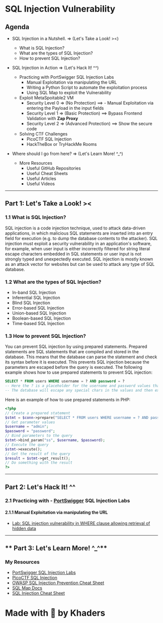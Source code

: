# SQL Injection Vulnerability

## Agenda

- SQL Injection in a Nutshell. => (Let's Take a Look! ><)

  - What is SQL Injection?
  - What are the types of SQL Injection?
  - How to prevent SQL Injection?

- SQL Injection in Action => (Let's Hack It! ^^)

  - Practicing with PortSwigger SQL Injection Labs
    - Manual Exploitation via manipulating the URL
    - Writing a Python Script to automate the exploitation process
    - Using SQL Map to exploit the Vulnerability
  - Exploit MetaSpoitable2 VM
    - Security Level 0 => (No Protection) ==> - Manual Exploitation via entering the Payload in the input fields
    - Security Level 1 => (Basic Protection) ==> Bypass Frontend Validation with **Zap Proxy**
    - Security Level 2 => (Advanced Protection) ==> Show the secure code
  - Solving CTF Challenges
    - PicoCTF SQL Injection
    - HackTheBox or TryHackMe Rooms

- Where should I go from here? => (Let's Learn More! ^\_^)
  - More Resources
    - Useful GitHub Repositories
    - Useful Cheat Sheets
    - Useful Articles
    - Useful Videos

---

## **Part 1: Let's Take a Look! ><**

### 1.1 What is SQL Injection?

SQL injection is a code injection technique, used to attack data-driven applications, in which malicious SQL statements are inserted into an entry field for execution (e.g. to dump the database contents to the attacker). SQL injection must exploit a security vulnerability in an application's software, for example, when user input is either incorrectly filtered for string literal escape characters embedded in SQL statements or user input is not strongly typed and unexpectedly executed. SQL injection is mostly known as an attack vector for websites but can be used to attack any type of SQL database.

### 1.2 What are the types of SQL Injection?

- In-band SQL Injection
- Inferential SQL Injection
- Blind SQL Injection
- Error-based SQL Injection
- Union-based SQL Injection
- Boolean-based SQL Injection
- Time-based SQL Injection

### 1.3 How to prevent SQL Injection?

You can prevent SQL injection by using prepared statements. Prepared statements are SQL statements that are compiled and stored in the database. This means that the database can parse the statement and check its syntax before it is executed. This prevents SQL injection because the parameters are escaped before the query is executed. The following example shows how to use prepared statements to prevent SQL injection:

```sql
SELECT * FROM users WHERE username = ? AND password = ?
-- Here the ? is a placeholder for the username and password values that will be passed to the query.
-- The database will escape any special chars in the values and then execute the query.
```

Here is an example of how to use prepared statements in PHP:

```php
<?php
// Create a prepared statement
$stmt = $conn->prepare("SELECT * FROM users WHERE username = ? AND password = ?");
// Get parameter values
$username = "admin";
$password = "password";
// Bind parameters to the query
$stmt->bind_param("ss", $username, $password);
// Execute the query
$stmt->execute();
// Get the result of the query
$result = $stmt->get_result();
// Do something with the result
?>
```

---

## **Part 2: Let's Hack It! ^^**

### 2.1 Practicing with - [PortSwigger](https://portswigger.net/web-security/sql-injection) SQL Injection Labs

#### 2.1.1 Manual Exploitation via manipulating the URL

- [Lab: SQL injection vulnerability in WHERE clause allowing retrieval of hidden data](https://portswigger.net/web-security/sql-injection/lab-retrieve-hidden-data)

---

## ** Part 3: Let's Learn More! ^\_^**

### My Resources

- [PortSwigger SQL Injection Labs](https://portswigger.net/web-security/sql-injection)
- [PicoCTF SQL Injection](https://picoctf.org/practice-questions)
- [OWASP SQL Injection Prevention Cheat Sheet](https://cheatsheetseries.owasp.org/cheatsheets/SQL_Injection_Prevention_Cheat_Sheet.html)
- [SQL Map Docs](https://github.com/sqlmapproject/sqlmap)
- [SQL Injection Cheat Sheet](https://www.netsparker.com/blog/web-security/sql-injection-cheat-sheet/)

# Made with 💚 by Khaders
